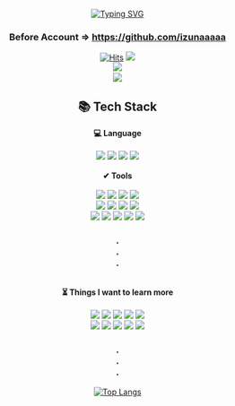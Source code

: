 
<div align="center">

[![Typing SVG](https://readme-typing-svg.demolab.com?font=Oleo+Script&weight=700&size=50&duration=4000&pause=5000&color=003153&center=true&vCenter=true&width=1000&lines=Hi+there,+I'm+Web+%2F+BackEnd+Developer)](https://git.io/typing-svg)
	<h3>Before Account => https://github.com/izunaaaaa</h3>

[![Hits](https://hits.seeyoufarm.com/api/count/incr/badge.svg?url=https%3A%2F%2Fgithub.com%2FKimDuHong&count_bg=%2379C83D&title_bg=%23555555&icon=googlechrome.svg&icon_color=%23E7E7E7&title=hits&edge_flat=false)](https://hits.seeyoufarm.com)
<a href="https://izuna.tistory.com/">
  <img src="https://img.shields.io/badge/TISTORY-000000?style=flat-square&logo=tistory&logoColor=white&link=https://izuna.tistory.com/"/>
 </a>
<a href="mailto:kdh97048@gmail.com">	
   <img src="https://img.shields.io/badge/Gmail-D0A9F5?style=flat-square&logo=Gmail&logoColor=white&link=mailto:kdh97048@gmail.com"/>
</a>
<a href="mailto:art970@naver.com">	
   <img src="https://img.shields.io/badge/naver-03C75A?style=flat-square&logo=naver&logoColor=white&link=mailto:art970@naver.com"/>
</a>
<br/>

		
<h2 align="center"> 📚 Tech Stack </h2>
 


<div align="center">
 <div><b>💻 Language</b></div><br/>
  <img src="https://img.shields.io/badge/python-3776AB?style=flat&logo=python&logoColor=white"/> 
 <img src="https://img.shields.io/badge/c++-00599C?style=flat&logo=c%2B%2B&logoColor=white"/>
	 <img src="https://img.shields.io/badge/javascript-F7DF1E?style=flat&logo=javascript&logoColor=white"/>
	 <img src="https://img.shields.io/badge/Java-007396?style=flat&logo=java&logoColor=white"/>
 <br/>


</div>
 <br/>
 
 <div>
 <div><b>✔ Tools</b></div><br/>
   <img src="https://img.shields.io/badge/django-092E20?style=flat&logo=DJANGO&logoColor=white"/>
    <img src="https://img.shields.io/badge/Qt-41CD52?style=flat&logo=qt&logoColor=white"/> 
   <img src="https://img.shields.io/badge/fastapi-009688?style=flat&logo=fastapi&logoColor=white"/>
   <img src="https://img.shields.io/badge/flask-000000?style=flat&logo=flask&logoColor=white"/>
    <br/>
   <img src="https://img.shields.io/badge/Jquery-41CD52?style=flat&logo=Jquery&logoColor=white"/> 
   <img src="https://img.shields.io/badge/MacOs-000000?style=flat&logo=MacOs&logoColor=white"/> 
   <img src="https://img.shields.io/badge/Windows-0078D6?style=flat&logo=Windows&logoColor=white"/> 
   <img src="https://img.shields.io/badge/linux-FCC624?style=flat&logo=linux&logoColor=white"/> 
    <br/>
 <img src="https://img.shields.io/badge/AWS-232F3E?style=flat&logo=Amazon%20AWS&logoColor=white"/>
   <img src="https://img.shields.io/badge/react-61DAFB?style=flat&logo=react&logoColor=white"/>
  <img src="https://img.shields.io/badge/Vscode-007ACC?style=flat&logo=Visual%20Studio%20code&logoColor=white"/> 
  <img src="https://img.shields.io/badge/Visual%20Studio-5C2D91?style=flat&logo=Visual%20Studio&logoColor=white"/> 
  <img src="https://img.shields.io/badge/GitHub-181717?style=flat&logo=github&logoColor=white"/>
   <h3>.<br/>.<br/>.<br/></h3>
</div>
   <br/>
<div>
  <div><b>⏳ Things I want to learn more</b></div><br/>
 <img src="https://img.shields.io/badge/TensorFlow-FF6F00?style=flat&logo=TensorFlow&logoColor=white"/>
 <img src="https://img.shields.io/badge/pytorch-EE4C2C?style=flat&logo=pytorch&logoColor=white"/>
    <img src="https://img.shields.io/badge/Numpy-013243?style=flat&logo=Numpy&logoColor=white"/> 
    <img src="https://img.shields.io/badge/Pandas-150458?style=flat&logo=Pandas&logoColor=white"/> 
   <img src="https://img.shields.io/badge/OpenCV-5C3EE8?style=flat&logo=OpenCV&logoColor=white"/>
 <br/>
   <img src="https://img.shields.io/badge/Flutter-02569B?style=flat&logo=Flutter&logoColor=white"/>
   <img src="https://img.shields.io/badge/Ruby-CC342D?style=flat&logo=ruby&logoColor=white"/>
   <img src="https://img.shields.io/badge/R-276DC3?style=flat&logo=R&logoColor=white"/>
   <img src="https://img.shields.io/badge/Vue.js-4FC08D?style=flat&logo=Vue.js&logoColor=white"/>
   <img src="https://img.shields.io/badge/Redux-764ABC?style=flat&logo=Redux&logoColor=white"/>
    <h3>.<br>.<br>.</h3>
	
[![Top Langs](https://github-readme-stats.vercel.app/api/top-langs/?username=KimDuHong&layout=compact&theme=tokyonight&height=400)](https://github.com/KimDuHong/github-readme-stats)
	
</div>
